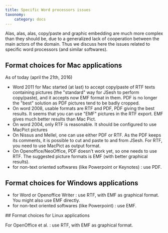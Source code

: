 ```yaml
---
title: Specific Word processors issues
taxonomy:
    category: docs
---
```



Alas, alas, alas, copy/paste and graphic embedding are much more complex than they should be, due to a generalized lack of cooperation between the main actors of the domain. Thus we discuss here the issues related to specific word processors (and similar softwares).

## Format choices for Mac applications

As of today (april the 21th, 2016)

* Word 2011 for Mac started (at last) to accept copy/paste of RTF texts containing pictures (the "standard" way for JSesh to perform copy/paste), and it accepts now EMF format in them. PDF is no longer the "best" solution as PDF pictures tend to be badly cropped.
* On word 2008, usable formats are RTF and PDF, PDF giving the best results. It seems that you can use "EMF" pictures in the RTF export. EMF gives much better results than Mac Pict.
* On word 2004, only RTF is reasonable. It should be configured to use MacPict pictures
* On Nissus and Mellel, one can use either PDF or RTF. As the PDF keeps its comments, it is possible to cut and paste to and from JSesh. For RTF, you need to use MacPict as output format.
* On Openoffice/NeoOffice, PDF doesn't work yet, so one needs to use RTF. The suggested picture formats is EMF (with better graphical results).
* for non-text oriented softwares (like Powerpoint or Keynotes) : use PDF.


## Format choices for Windows applications

* for Word or Openoffice Writer : use RTF, with EMF as graphical format. You might also use EMF directly.
* for non-text oriented softwares (like Powerpoint) : use EMF.

## Format choices for Linux applications

For OpenOffice et al. : use RTF, with EMF as graphical format.

